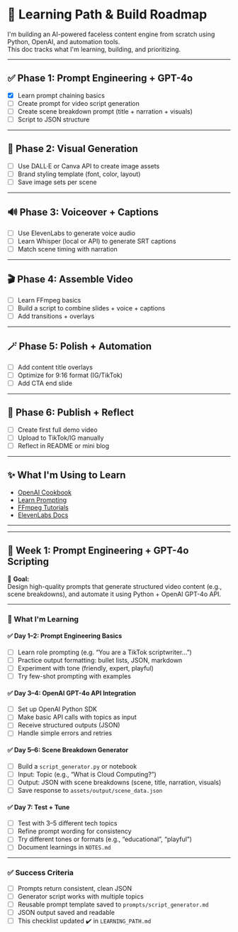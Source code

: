 # 🚧 Learning Path & Build Roadmap

I'm building an AI-powered faceless content engine from scratch using Python, OpenAI, and automation tools.  
This doc tracks what I'm learning, building, and prioritizing.

---

## ✅ Phase 1: Prompt Engineering + GPT-4o
- [x] Learn prompt chaining basics
- [ ] Create prompt for video script generation
- [ ] Create scene breakdown prompt (title + narration + visuals)
- [ ] Script to JSON structure

---

## 🔁 Phase 2: Visual Generation
- [ ] Use DALL·E or Canva API to create image assets
- [ ] Brand styling template (font, color, layout)
- [ ] Save image sets per scene

---

## 🔊 Phase 3: Voiceover + Captions
- [ ] Use ElevenLabs to generate voice audio
- [ ] Learn Whisper (local or API) to generate SRT captions
- [ ] Match scene timing with narration

---

## 🎬 Phase 4: Assemble Video
- [ ] Learn FFmpeg basics
- [ ] Build a script to combine slides + voice + captions
- [ ] Add transitions + overlays

---

## 🪄 Phase 5: Polish + Automation
- [ ] Add content title overlays
- [ ] Optimize for 9:16 format (IG/TikTok)
- [ ] Add CTA end slide

---

## 📣 Phase 6: Publish + Reflect
- [ ] Create first full demo video
- [ ] Upload to TikTok/IG manually
- [ ] Reflect in README or mini blog

---

## ✨ What I'm Using to Learn
- [OpenAI Cookbook](https://github.com/openai/openai-cookbook)
- [Learn Prompting](https://learnprompting.org)
- [FFmpeg Tutorials](https://ffmpeg.org/ffmpeg.html)
- [ElevenLabs Docs](https://docs.elevenlabs.io)

---
---

## 📆 Week 1: Prompt Engineering + GPT-4o Scripting

🎯 **Goal:**  
Design high-quality prompts that generate structured video content (e.g., scene breakdowns), and automate it using Python + OpenAI GPT-4o API.

---

### 🧠 What I'm Learning

#### ✅ Day 1–2: Prompt Engineering Basics
- [ ] Learn role prompting (e.g. “You are a TikTok scriptwriter...”)
- [ ] Practice output formatting: bullet lists, JSON, markdown
- [ ] Experiment with tone (friendly, expert, playful)
- [ ] Try few-shot prompting with examples

#### ✅ Day 3–4: OpenAI GPT-4o API Integration
- [ ] Set up OpenAI Python SDK
- [ ] Make basic API calls with topics as input
- [ ] Receive structured outputs (JSON)
- [ ] Handle simple errors and retries

#### ✅ Day 5–6: Scene Breakdown Generator
- [ ] Build a `script_generator.py` or notebook
- [ ] Input: Topic (e.g., “What is Cloud Computing?”)
- [ ] Output: JSON with scene breakdowns (scene, title, narration, visuals)
- [ ] Save response to `assets/output/scene_data.json`

#### ✅ Day 7: Test + Tune
- [ ] Test with 3–5 different tech topics
- [ ] Refine prompt wording for consistency
- [ ] Try different tones or formats (e.g., “educational”, “playful”)
- [ ] Document learnings in `NOTES.md`

---

### ✅ Success Criteria
- [ ] Prompts return consistent, clean JSON
- [ ] Generator script works with multiple topics
- [ ] Reusable prompt template saved to `prompts/script_generator.md`
- [ ] JSON output saved and readable
- [ ] This checklist updated ✔️ in `LEARNING_PATH.md`
